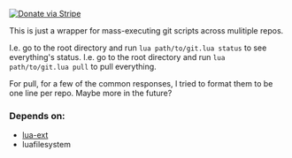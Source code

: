 [![Donate via Stripe](https://img.shields.io/badge/Donate-Stripe-green.svg)](https://buy.stripe.com/00gbJZ0OdcNs9zi288)<br>

This is just a wrapper for mass-executing git scripts across mulitiple repos.

I.e. go to the root directory and run `lua path/to/git.lua status` to see everything's status.
I.e. go to the root directory and run `lua path/to/git.lua pull` to pull everything.

For pull, for a few of the common responses, I tried to format them to be one line per repo.
Maybe more in the future?

### Depends on:

- [lua-ext](https://github.com/thenumbernine/lua-ext)
- luafilesystem 
